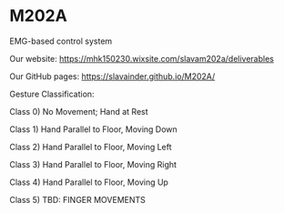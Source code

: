# M202A
EMG-based control system

Our website: https://mhk150230.wixsite.com/slavam202a/deliverables

Our GitHub pages: https://slavainder.github.io/M202A/

Gesture Classification:

Class 0) No Movement; Hand at Rest

Class 1) Hand Parallel to Floor, Moving Down

Class 2) Hand Parallel to Floor, Moving Left

Class 3) Hand Parallel to Floor, Moving Right

Class 4) Hand Parallel to Floor, Moving Up 

Class 5) TBD: FINGER MOVEMENTS
